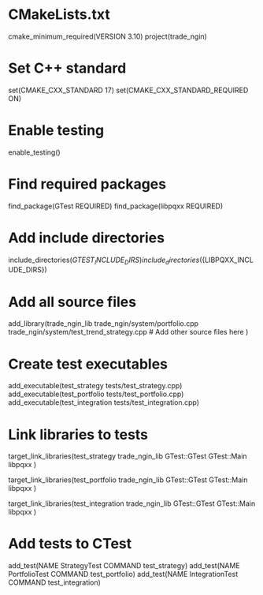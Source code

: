 # CMakeLists.txt
cmake_minimum_required(VERSION 3.10)
project(trade_ngin)

# Set C++ standard
set(CMAKE_CXX_STANDARD 17)
set(CMAKE_CXX_STANDARD_REQUIRED ON)

# Enable testing
enable_testing()

# Find required packages
find_package(GTest REQUIRED)
find_package(libpqxx REQUIRED)

# Add include directories
include_directories(${GTEST_INCLUDE_DIRS})
include_directories(${LIBPQXX_INCLUDE_DIRS})

# Add all source files
add_library(trade_ngin_lib
    trade_ngin/system/portfolio.cpp
    trade_ngin/system/test_trend_strategy.cpp
    # Add other source files here
)

# Create test executables
add_executable(test_strategy tests/test_strategy.cpp)
add_executable(test_portfolio tests/test_portfolio.cpp)
add_executable(test_integration tests/test_integration.cpp)

# Link libraries to tests
target_link_libraries(test_strategy
    trade_ngin_lib
    GTest::GTest
    GTest::Main
    libpqxx
)

target_link_libraries(test_portfolio
    trade_ngin_lib
    GTest::GTest
    GTest::Main
    libpqxx
)

target_link_libraries(test_integration
    trade_ngin_lib
    GTest::GTest
    GTest::Main
    libpqxx
)

# Add tests to CTest
add_test(NAME StrategyTest COMMAND test_strategy)
add_test(NAME PortfolioTest COMMAND test_portfolio)
add_test(NAME IntegrationTest COMMAND test_integration)